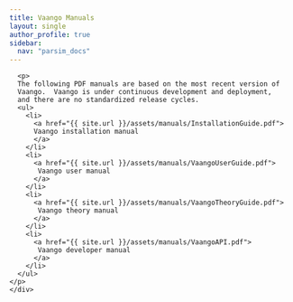 ```yaml
---
title: Vaango Manuals
layout: single
author_profile: true
sidebar:
  nav: "parsim_docs"
---
```


<section>
  <div class="grid">
    <div class="unit two-thirds center-on-mobiles">

      <p>
      The following PDF manuals are based on the most recent version of
      Vaango.  Vaango is under continuous development and deployment,
      and there are no standardized release cycles.
      <ul>
        <li> 
          <a href="{{ site.url }}/assets/manuals/InstallationGuide.pdf">
          Vaango installation manual
          </a>
        </li> 
        <li> 
          <a href="{{ site.url }}/assets/manuals/VaangoUserGuide.pdf">
           Vaango user manual
          </a>
        </li> 
        <li> 
          <a href="{{ site.url }}/assets/manuals/VaangoTheoryGuide.pdf">
           Vaango theory manual
          </a>
        </li> 
        <li> 
          <a href="{{ site.url }}/assets/manuals/VaangoAPI.pdf">
           Vaango developer manual
          </a>
        </li> 
      </ul>
    </p>
    </div>
  </div>
  <div class="clear"></div>
</section>

